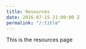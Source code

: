 ```yaml
---
title: Resources
date: 2016-07-15 21:09:00 Z
permalink: "/:title"
---
```


This is the resources page